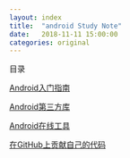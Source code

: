 ```yaml
---
layout: index
title:  "android Study Note"
date:   2018-11-11 15:00:00
categories: original
---
```




目录

[Android入门指南](./android-enter.html)

[Android第三方库](./android-lib.html)

[//]:[Android在线视频](./android-enter.html)

[//]:[Android核心原理](./android-core.html)

[//]:[Android面试指南](./android-enter.html)

[Android在线工具](./android-tool.html)

[在GitHub上贡献自己的代码](./android-github.html)

[//]:[优秀Android项目源码](./android-github.html)







[//]: 注释